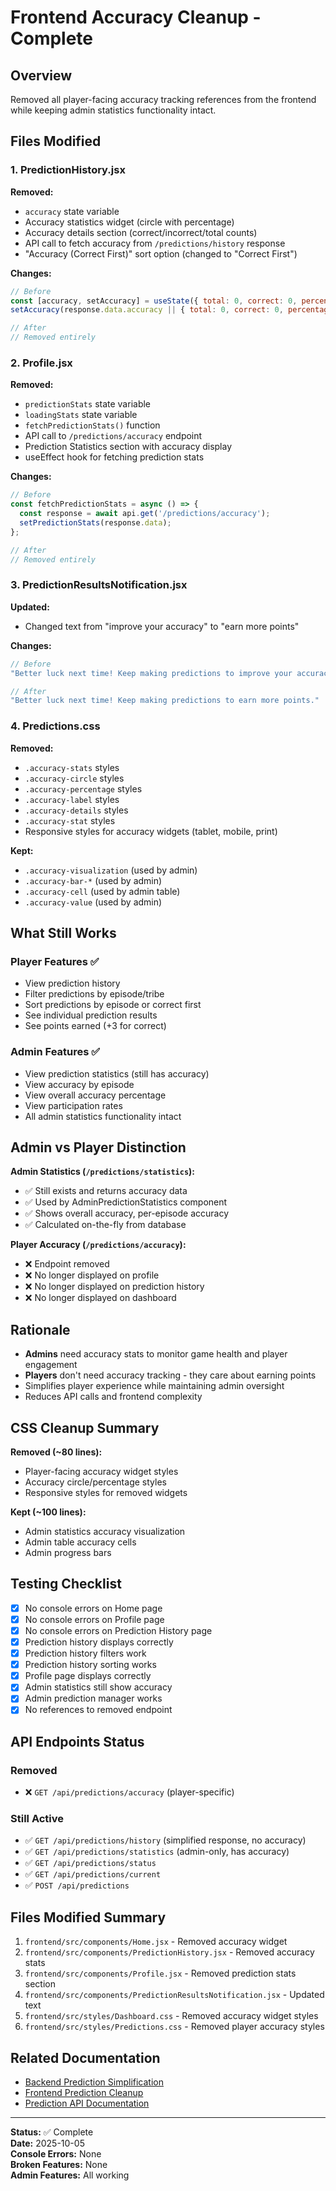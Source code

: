 # Frontend Accuracy Cleanup - Complete

## Overview

Removed all player-facing accuracy tracking references from the frontend while keeping admin statistics functionality intact.

## Files Modified

### 1. PredictionHistory.jsx
**Removed:**
- `accuracy` state variable
- Accuracy statistics widget (circle with percentage)
- Accuracy details section (correct/incorrect/total counts)
- API call to fetch accuracy from `/predictions/history` response
- "Accuracy (Correct First)" sort option (changed to "Correct First")

**Changes:**
```jsx
// Before
const [accuracy, setAccuracy] = useState({ total: 0, correct: 0, percentage: 0 });
setAccuracy(response.data.accuracy || { total: 0, correct: 0, percentage: 0 });

// After
// Removed entirely
```

### 2. Profile.jsx
**Removed:**
- `predictionStats` state variable
- `loadingStats` state variable
- `fetchPredictionStats()` function
- API call to `/predictions/accuracy` endpoint
- Prediction Statistics section with accuracy display
- useEffect hook for fetching prediction stats

**Changes:**
```jsx
// Before
const fetchPredictionStats = async () => {
  const response = await api.get('/predictions/accuracy');
  setPredictionStats(response.data);
};

// After
// Removed entirely
```

### 3. PredictionResultsNotification.jsx
**Updated:**
- Changed text from "improve your accuracy" to "earn more points"

**Changes:**
```jsx
// Before
"Better luck next time! Keep making predictions to improve your accuracy."

// After
"Better luck next time! Keep making predictions to earn more points."
```

### 4. Predictions.css
**Removed:**
- `.accuracy-stats` styles
- `.accuracy-circle` styles
- `.accuracy-percentage` styles
- `.accuracy-label` styles
- `.accuracy-details` styles
- `.accuracy-stat` styles
- Responsive styles for accuracy widgets (tablet, mobile, print)

**Kept:**
- `.accuracy-visualization` (used by admin)
- `.accuracy-bar-*` (used by admin)
- `.accuracy-cell` (used by admin table)
- `.accuracy-value` (used by admin)

## What Still Works

### Player Features ✅
- View prediction history
- Filter predictions by episode/tribe
- Sort predictions by episode or correct first
- See individual prediction results
- See points earned (+3 for correct)

### Admin Features ✅
- View prediction statistics (still has accuracy)
- View accuracy by episode
- View overall accuracy percentage
- View participation rates
- All admin statistics functionality intact

## Admin vs Player Distinction

**Admin Statistics (`/predictions/statistics`):**
- ✅ Still exists and returns accuracy data
- ✅ Used by AdminPredictionStatistics component
- ✅ Shows overall accuracy, per-episode accuracy
- ✅ Calculated on-the-fly from database

**Player Accuracy (`/predictions/accuracy`):**
- ❌ Endpoint removed
- ❌ No longer displayed on profile
- ❌ No longer displayed on prediction history
- ❌ No longer displayed on dashboard

## Rationale

- **Admins** need accuracy stats to monitor game health and player engagement
- **Players** don't need accuracy tracking - they care about earning points
- Simplifies player experience while maintaining admin oversight
- Reduces API calls and frontend complexity

## CSS Cleanup Summary

**Removed (~80 lines):**
- Player-facing accuracy widget styles
- Accuracy circle/percentage styles
- Responsive styles for removed widgets

**Kept (~100 lines):**
- Admin statistics accuracy visualization
- Admin table accuracy cells
- Admin progress bars

## Testing Checklist

- [x] No console errors on Home page
- [x] No console errors on Profile page
- [x] No console errors on Prediction History page
- [x] Prediction history displays correctly
- [x] Prediction history filters work
- [x] Prediction history sorting works
- [x] Profile page displays correctly
- [x] Admin statistics still show accuracy
- [x] Admin prediction manager works
- [x] No references to removed endpoint

## API Endpoints Status

### Removed
- ❌ `GET /api/predictions/accuracy` (player-specific)

### Still Active
- ✅ `GET /api/predictions/history` (simplified response, no accuracy)
- ✅ `GET /api/predictions/statistics` (admin-only, has accuracy)
- ✅ `GET /api/predictions/status`
- ✅ `GET /api/predictions/current`
- ✅ `POST /api/predictions`

## Files Modified Summary

1. `frontend/src/components/Home.jsx` - Removed accuracy widget
2. `frontend/src/components/PredictionHistory.jsx` - Removed accuracy stats
3. `frontend/src/components/Profile.jsx` - Removed prediction stats section
4. `frontend/src/components/PredictionResultsNotification.jsx` - Updated text
5. `frontend/src/styles/Dashboard.css` - Removed accuracy widget styles
6. `frontend/src/styles/Predictions.css` - Removed player accuracy styles

## Related Documentation

- [Backend Prediction Simplification](./PREDICTION_SIMPLIFICATION_FINAL.md)
- [Frontend Prediction Cleanup](./FRONTEND_PREDICTION_CLEANUP.md)
- [Prediction API Documentation](./backend/docs/PREDICTION_API_DOCUMENTATION.md)

---

**Status:** ✅ Complete  
**Date:** 2025-10-05  
**Console Errors:** None  
**Broken Features:** None  
**Admin Features:** All working
